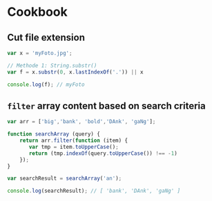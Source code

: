 # Cookbook

## Cut file extension

```javascript
var x = 'myFoto.jpg';

// Methode 1: String.substr()
var f = x.substr(0, x.lastIndexOf('.')) || x

console.log(f); // myFoto
```

## `filter` array content based on search criteria

```javascript
var arr = ['big','bank', 'bold','DAnk', 'gaNg'];

function searchArray (query) {
    return arr.filter(function (item) {
       var tmp = item.toUpperCase();
       return (tmp.indexOf(query.toUpperCase()) !== -1)
    });
}

var searchResult = searchArray('an');

console.log(searchResult); // [ 'bank', 'DAnk', 'gaNg' ]
```
